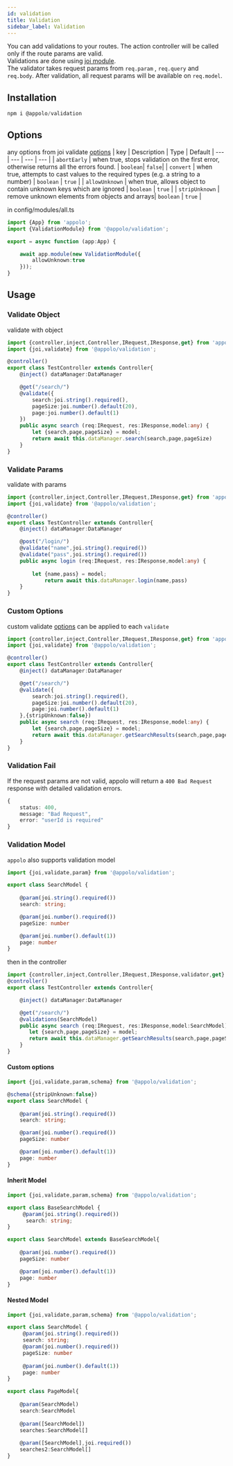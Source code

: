 ```yaml
---
id: validation
title: Validation
sidebar_label: Validation
---
```


You can add validations to your routes. The action controller will be called only if the route params are valid.<br/>
Validations are done using [joi module](https://github.com/hapijs/joi  ).<br/>
The validator takes request params from `req.param` , `req.query` and `req.body`. After validation, all request params will be available on `req.model`.


## Installation
```typescript
npm i @appolo/validation
```

## Options

any options from joi validate [options](https://github.com/hapijs/joi/blob/v14.3.1/API.md#validatevalue-schema-options-callback)
| key | Description | Type | Default
| --- | --- | --- | --- |
| `abortEarly` | when true, stops validation on the first error, otherwise returns all the errors found. | `boolean`|  `false`|
| `convert` | when true, attempts to cast values to the required types (e.g. a string to a number) | `boolean` | `true` |
| `allowUnknown` | when true, allows object to contain unknown keys which are ignored | `boolean` | `true` |
| `stripUnknown` |  remove unknown elements from objects and arrays| `boolean` | `true` |

in config/modules/all.ts

```typescript
import {App} from 'appolo';
import {ValidationModule} from '@appolo/validation';

export = async function (app:App) {

    await app.module(new ValidationModule({
        allowUnknown:true
    }));
}
```
## Usage
### Validate Object
validate with object
```typescript
import {controller,inject,Controller,IRequest,IResponse,get} from 'appolo';
import {joi,validate} from '@appolo/validation';

@controller()
export class TestController extends Controller{
    @inject() dataManager:DataManager

    @get("/search/")
    @validate({
        search:joi.string().required(),
        pageSize:joi.number().default(20),
        page:joi.number().default(1)
    })
    public async search (req:IRequest, res:IResponse,model:any) {
        let {search,page,pageSize} = model;
        return await this.dataManager.search(search,page,pageSize)
    }
}
```
### Validate Params
validate with params
```typescript
import {controller,inject,Controller,IRequest,IResponse,get} from 'appolo';
import {joi,validate} from '@appolo/validation';

@controller()
export class TestController extends Controller{
    @inject() dataManager:DataManager

    @post("/login/")
    @validate("name",joi.string().required())
    @validate("pass",joi.string().required())
    public async login (req:IRequest, res:IResponse,model:any) {
    
        let {name,pass} = model;
            return await this.dataManager.login(name,pass)
    }
}
```


### Custom Options
custom validate [options](https://github.com/hapijs/joi/blob/v14.3.1/API.md#validatevalue-schema-options-callback) can be applied to each `validate`
```typescript
import {controller,inject,Controller,IRequest,IResponse,get} from 'appolo';
import {joi,validate} from '@appolo/validation';

@controller()
export class TestController extends Controller{
    @inject() dataManager:DataManager

    @get("/search/")
    @validate({
        search:joi.string().required(),
        pageSize:joi.number().default(20),
        page:joi.number().default(1)
    },{stripUnknown:false})
    public async search (req:IRequest, res:IResponse,model:any) {
        let {search,page,pageSize} = model;
        return await this.dataManager.getSearchResults(search,page,pageSize)
    }
}
```
### Validation Fail
If the request params are not valid, appolo will return a `400 Bad Request` response with detailed validation errors.
```typescript
{
    status: 400,
    message: "Bad Request",
    error: "userId is required"  
}
```

### Validation Model
`appolo` also supports validation model
```typescript
import {joi,validate,param} from '@appolo/validation';

export class SearchModel {
    
    @param(joi.string().required())
    search: string;

    @param(joi.number().required())
    pageSize: number

    @param(joi.number().default(1))
    page: number
}
```

then in the controller
```typescript
import {controller,inject,Controller,IRequest,IResponse,validator,get} from 'appolo';
@controller()
export class TestController extends Controller{

    @inject() dataManager:DataManager

    @get("/search/")
    @validations(SearchModel)
    public async search (req:IRequest, res:IResponse,model:SearchModel) {
       let {search,page,pageSize} = model;
       return await this.dataManager.getSearchResults(search,page,pageSize)
    }
}
```
#### Custom options
```typescript
import {joi,validate,param,schema} from '@appolo/validation';

@schema({stripUnknown:false})
export class SearchModel {
    
    @param(joi.string().required())
    search: string;

    @param(joi.number().required())
    pageSize: number

    @param(joi.number().default(1))
    page: number
}
```

#### Inherit Model
```typescript
import {joi,validate,param,schema} from '@appolo/validation';

export class BaseSearchModel {
     @param(joi.string().required())
      search: string;
}

export class SearchModel extends BaseSearchModel{
    
    @param(joi.number().required())
    pageSize: number

    @param(joi.number().default(1))
    page: number
}
```

#### Nested Model
```typescript
import {joi,validate,param,schema} from '@appolo/validation';

export class SearchModel {
     @param(joi.string().required())
     search: string;
     @param(joi.number().required())
     pageSize: number
     
     @param(joi.number().default(1))
     page: number
}

export class PageModel{
    
    @param(SearchModel)
    search:SearchModel
    
    @param([SearchModel])
    searches:SearchModel[]
    
    @param([SearchModel],joi.required())
    searches2:SearchModel[]
}
```
